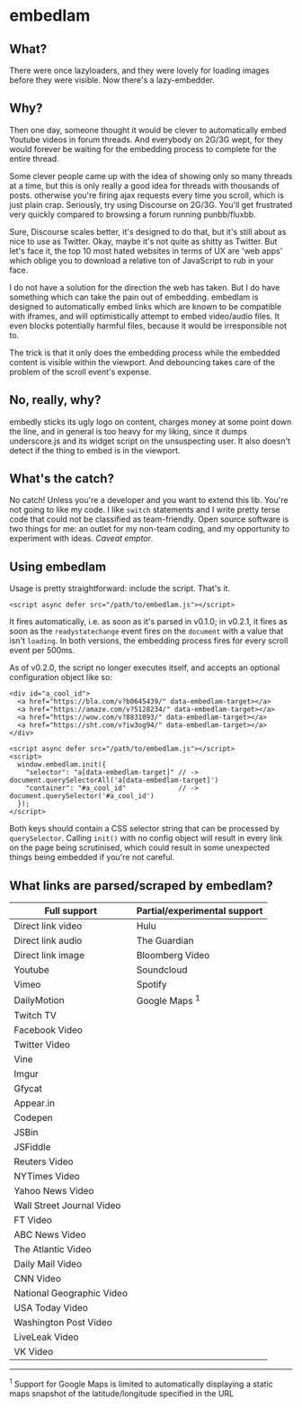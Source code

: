 # embedlam

## What?
There were once lazyloaders, and they were lovely for loading images before they were visible. Now there's a lazy-embedder.

## Why?
Then one day, someone thought it would be clever to automatically embed Youtube videos in forum threads. And everybody on 2G/3G wept, for they would forever be waiting for the embedding process to complete for the entire thread.

Some clever people came up with the idea of showing only so many threads at a time, but this is only really a good idea for threads with thousands of posts. otherwise you're firing ajax requests every time you scroll, which is just plain crap. Seriously, try using Discourse on 2G/3G. You'll get frustrated very quickly compared to browsing a forum running punbb/fluxbb.

Sure, Discourse scales better, it's designed to do that, but it's still about as nice to use as Twitter. Okay, maybe it's not quite as shitty as Twitter. But let's face it, the top 10 most hated websites in terms of UX are 'web apps' which oblige you to download a relative ton of JavaScript to rub in your face.

I do not have a solution for the direction the web has taken. But I do have something which can take the pain out of embedding. embedlam is designed to automatically embed links which are known to be compatible with iframes, and will optimistically attempt to embed video/audio files. It even blocks potentially harmful files, because it would be irresponsible not to.

The trick is that it only does the embedding process while the embedded content is visible within the viewport. And debouncing takes care of the problem of the scroll event's expense.

## No, really, why?
embedly sticks its ugly logo on content, charges money at some point down the line, and in general is too heavy for my liking, since it dumps underscore.js and its widget script on the unsuspecting user. It also doesn't detect if the thing to embed is in the viewport.  

## What's the catch? 
No catch! Unless you're a developer and you want to extend this lib. You're not going to like my code. I like `switch` statements and I write pretty terse code that could not be classified as team-friendly. Open source software is two things for me: an outlet for my non-team coding, and my opportunity to experiment with ideas. *Caveat emptor*.

## Using embedlam
Usage is pretty straightforward: include the script. That's it.

    <script async defer src="/path/to/embedlam.js"></script>

It fires automatically, i.e. as soon as it's parsed in v0.1.0; in v0.2.1, it fires as soon as the `readystatechange` event fires on the `document` with a value that isn't `loading`. In both versions, the embedding process fires for every scroll event per 500ms.

As of v0.2.0, the script no longer executes itself, and accepts an optional configuration object like so:

    <div id="a_cool_id">
      <a href="https://bla.com/v?b0645439/" data-embedlam-target></a>
      <a href="https://amaze.com/v?5128234/" data-embedlam-target></a>
      <a href="https://wow.com/v?8831093/" data-embedlam-target></a>
      <a href="https://sht.com/v?iw3og94/" data-embedlam-target></a>
    </div>
    
    <script async defer src="/path/to/embedlam.js"></script>
    <script>
      window.embedlam.init({
        "selector": "a[data-embedlam-target]" // -> document.querySelectorAll('a[data-embedlam-target]')
        "container": "#a_cool_id"             // -> document.querySelector('#a_cool_id')
      });
    </script>

Both keys should contain a CSS selector string that can be processed by `querySelector`. Calling `init()` with no config object will result in every link on the page being scrutinised, which could result in some unexpected things being embedded if you're not careful.

## What links are parsed/scraped by embedlam?

Full support | Partial/experimental support |
|------------|------------------------------|
| Direct link video | Hulu |
| Direct link audio | The Guardian |
| Direct link image | Bloomberg Video |
| Youtube | Soundcloud |
| Vimeo | Spotify |
| DailyMotion | Google Maps <sup>1</sup> |
| Twitch TV | |
| Facebook Video | |
| Twitter Video | |
| Vine | |
| Imgur | |
| Gfycat | |
| Appear.in | |
| Codepen | |
| JSBin | |
| JSFiddle | |
| Reuters Video | |
| NYTimes Video | |
| Yahoo News Video | |
| Wall Street Journal Video | |
| FT Video | |
| ABC News Video | |
| The Atlantic Video | |
| Daily Mail Video | |
| CNN Video | |
| National Geographic Video | |
| USA Today Video | |
| Washington Post Video | |
| LiveLeak Video | |
| VK Video | |

-------

<sup>1</sup> Support for Google Maps is limited to automatically displaying a static maps snapshot of the latitude/longitude specified in the URL

